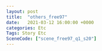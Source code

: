 ```yaml
---
layout: post
title:  "others_free97"
date:   2021-03-12 16:00:00 +0000
categories: Etc
Tags: Story Etc
SceneCode: ["scene_free97_q1_s20"]
---
```

